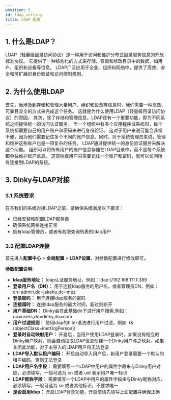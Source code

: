 ```yaml
---
position: 5
id: ldap_setting
title: LDAP 配置
---
```



## 1. 什么是LDAP？
LDAP（轻量级目录访问协议）是一种用于访问和维护分布式目录服务信息的开放标准协议。
它提供了一种结构化的方式来存储、查询和修改目录中的数据，如用户、组织和设备等信息。
LDAP广泛应用于企业、组织和网络中，提供了高效、安全和可扩展的身份验证和访问控制机制。

## 2. 为什么使用LDAP
首先，当涉及到存储和管理大量用户、组织和设备等信息时，我们需要一种高效、可靠且安全的方式来完成这个任务。
这就是为什么使用LDAP（轻量级目录访问协议）的原因。
其次，除了存储和管理信息，LDAP还有一个重要功能，即为不同系统之间提供统一的访问认证服务。
当一个组织中有多个应用程序或系统时，每个系统都需要自己的用户账户和密码来进行身份验证。
这对于用户来说可能会非常不便，因为他们需要记住多个不同的账户信息。同时，对于系统管理员来说，管理和维护这些账户也是一项复杂的任务。
LDAP通过提供统一的身份验证服务来解决这个问题。
组织可以将所有用户的账户信息存储在LDAP目录中，而不是每个系统都单独维护账户信息。
这意味着用户只需要记住一个账户和密码，就可以访问所有连接到LDAP的系统。

## 3. Dinky与LDAP对接
### 3.1 系统要求
在与我们的系统对接LDAP之前，请确保系统满足以下要求：
- 已经安装和配置LDAP服务器
- 确保系统网络连接正常
- 拥有ldap管理员，或者有权限查询列表的ldap用户
### 3.2 配置LDAP连接
首先进入**配置中心** > **全局配置** > **LDAP设置**，对参数配置进行修改即可。

**参数配置说明:**

- **ldap服务地址：** ldap认证服务地址，例如：ldap://192.168.111.1:389
- **登录用户名（DN）：** 用于连接ldap服务的用户名，或者管理员DN，例如：cn=admin,dc=jakehu,dc=mez
- **登录密码：** 用于连接ldap服务的密码
- **连接超时：** 连接ldap服务的最大时间，超过则断开
- **用户基础DN：** Dinky会在此基础dn下进行用户搜索,例如：ou=users,dc=dinky,dc=com
- **用户过滤规则：** 使用ldap的filter语法进行用户过滤，例如: (&(objectClass=inetOrgPerson))
- **登录时自动映射用户：** 开启后，当用户使用LDAP登录时，如果没有相应的Dinky用户映射，则会自动拉取LDAP信息创建一个Dinky用户与之映射。如果关闭此功能，对于未导入的LDAP用户将无法登录
- **LDAP导入默认租户编码：** 开启自动导入用户后，新用户登录需要一个默认的租户编码，否则无法登录
- **LDAP用户名字段：** 需要填写一个LDAP中用户的属性字段来与Dinky用户对应，必须填写，一般可选为 cn 或者 uid 表示用户唯一标识
- **LDAP昵称字段：** 需要填写一个LDAP中用户的属性字段来与Dinky昵称对应，必须填写，一般可选为 sn 或者其他标识，不要求唯一
- **是否启用ldap：** 开启LDAP登录功能，开启前请先填写上面配置并确保正确
